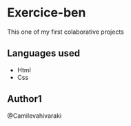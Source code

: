 # Exercice-ben

This one of my first colaborative projects

## Languages used

- Html
- Css

## Author1

@Camilevahivaraki


